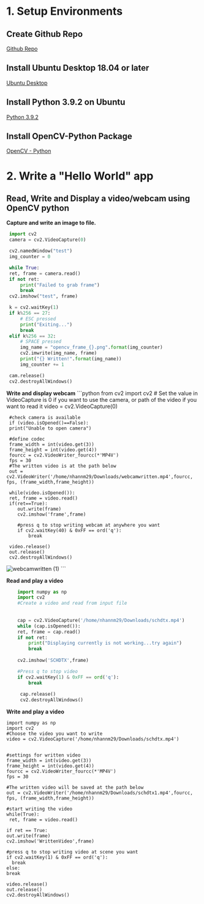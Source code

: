 # 1. Setup Environments
## Create Github Repo 
[Github Repo](https://docs.github.com/en/github/getting-started-with-github/create-a-repo)
## Install Ubuntu Desktop 18.04 or later
[Ubuntu Desktop](https://ubuntu.com/download/desktop)
## Install Python 3.9.2 on Ubuntu
[Python 3.9.2](https://www.python.org/downloads/)
## Install OpenCV-Python Package
[OpenCV - Python](https://pypi.org/project/opencv-python/)
# 2. Write a "Hello World" app
## Read, Write and Display a video/webcam using OpenCV python
**Capture and write an image to file.**
   ```python  
    import cv2
    camera = cv2.VideoCapture(0)

    cv2.namedWindow("test")
    img_counter = 0

    while True:
    ret, frame = camera.read()
    if not ret:
        print("Failed to grab frame")
        break
    cv2.imshow("test", frame)

    k = cv2.waitKey(1)
    if k%256 == 27:
        # ESC pressed
        print("Exiting...")
        break
    elif k%256 == 32:
        # SPACE pressed
        img_name = "opencv_frame_{}.png".format(img_counter)
        cv2.imwrite(img_name, frame)
        print("{} Written!".format(img_name))
        img_counter += 1

    cam.release()
    cv2.destroyAllWindows()
   ```
**Write and display webcam**
     ```python
     from cv2 import cv2
     #  Set the value in VideoCapture is 0 if you want to use the camera, or path of the video if you want to read it
     video = cv2.VideoCapture(0)

     #check camera is available
     if (video.isOpened()==False):
     print("Unable to open camera")
    
     #define codec
     frame_width = int(video.get(3))
     frame_height = int(video.get(4))
     fourcc = cv2.VideoWriter_fourcc(*'MP4V')
     fps = 30
     #The written video is at the path below
     out = cv2.VideoWriter('/home/nhannm29/Downloads/webcamwritten.mp4',fourcc, fps, (frame_width,frame_height))

     while(video.isOpened()):
     ret, frame = video.read()
     if(ret==True):
        out.write(frame)
        cv2.imshow('frame',frame)
        
        #press q to stop writing webcam at anywhere you want
        if cv2.waitKey(40) & 0xFF == ord('q'):
            break

     video.release()
     out.release()
     cv2.destroyAllWindows()
    
     
   ![webcamwritten (1)](https://user-images.githubusercontent.com/80024215/110963538-c214d900-8384-11eb-8485-5c1495a133c4.gif)
      ```
      


**Read and play a video**
```python
    import numpy as np
    import cv2
    #Create a video and read from input file
    
    
    cap = cv2.VideoCapture('/home/nhannm29/Downloads/schdtx.mp4')
    while (cap.isOpened()):
    ret, frame = cap.read()
    if not ret:
        print("Displaying currently is not working...try again")
        break
    
    cv2.imshow('SCHDTX',frame)

    #Press q to stop video
    if cv2.waitKey(1) & 0xFF == ord('q'):
        break
    
     cap.release()
     cv2.destroyAllWindows()
```

 **Write and play a video**
 
    import numpy as np
    import cv2
    #Choose the video you want to write
    video = cv2.VideoCapture('/home/nhannm29/Downloads/schdtx.mp4')


    #settings for written video
    frame_width = int(video.get(3))
    frame_height = int(video.get(4))
    fourcc = cv2.VideoWriter_fourcc(*'MP4V')
    fps = 30

    #The written video will be saved at the path below
    out = cv2.VideoWriter('/home/nhannm29/Downloads/schdtx1.mp4',fourcc, fps, (frame_width,frame_height))

    #start writing the video
    while(True):
     ret, frame = video.read()

    if ret == True: 
    out.write(frame)
    cv2.imshow('WrittenVideo',frame)

    #press q to stop writing video at scene you want
    if cv2.waitKey(1) & 0xFF == ord('q'):
      break
    else:
    break  

    video.release()
    out.release()
    cv2.destroyAllWindows()
